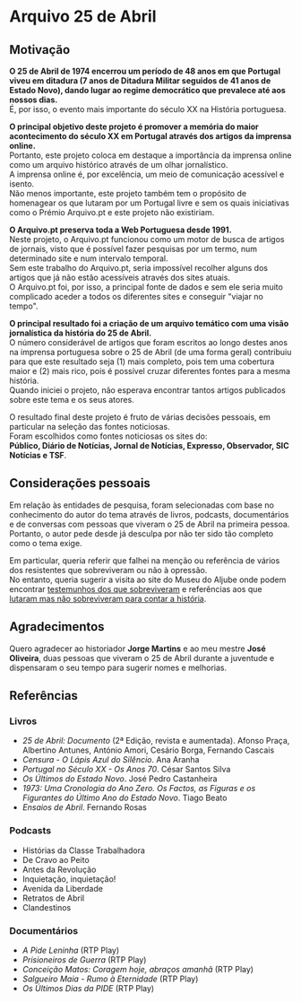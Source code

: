 # Arquivo 25 de Abril

## Motivação

**O 25 de Abril de 1974 encerrou um período de 48 anos em que Portugal viveu em ditadura (7 anos de Ditadura Militar seguidos de 41 anos de Estado Novo), dando lugar ao regime democrático que prevalece até aos nossos dias.**  
É, por isso, o evento mais importante do século XX na História portuguesa.

**O principal objetivo deste projeto é promover a memória do maior acontecimento do século XX em Portugal através dos artigos da imprensa online.**  
Portanto, este projeto coloca em destaque a importância da imprensa online como um arquivo histórico através de um olhar jornalístico.  
A imprensa online é, por excelência, um meio de comunicação acessível e isento.  
Não menos importante, este projeto também tem o propósito de homenagear os que lutaram por um Portugal livre e sem os quais iniciativas como o Prémio Arquivo.pt e este projeto não existiriam.

**O Arquivo.pt preserva toda a Web Portuguesa desde 1991.**  
Neste projeto, o Arquivo.pt funcionou como um motor de busca de artigos de jornais, visto que é possível fazer pesquisas por um termo, num determinado site e num intervalo temporal.  
Sem este trabalho do Arquivo.pt, seria impossível recolher alguns dos artigos que já não estão acessíveis através dos sites atuais.  
O Arquivo.pt foi, por isso, a principal fonte de dados e sem ele seria muito complicado aceder a todos os diferentes sites e conseguir "viajar no tempo".

**O principal resultado foi a criação de um arquivo temático com uma visão jornalística da história do 25 de Abril.**  
O número considerável de artigos que foram escritos ao longo destes anos na imprensa portuguesa sobre o 25 de Abril (de uma forma geral) contribuiu para que este resultado seja (1) mais completo, pois tem uma cobertura maior e (2) mais rico, pois é possível cruzar diferentes fontes para a mesma história.  
Quando iniciei o projeto, não esperava encontrar tantos artigos publicados sobre este tema e os seus atores.

O resultado final deste projeto é fruto de várias decisões pessoais, em particular na seleção das fontes noticiosas.  
Foram escolhidos como fontes noticiosas os sites do:  
**Público, Diário de Notícias, Jornal de Notícias, Expresso, Observador, SIC Notícias e TSF**.

## Considerações pessoais

Em relação às entidades de pesquisa, foram selecionadas com base no conhecimento do autor do tema através de livros, podcasts, documentários e de conversas com pessoas que viveram o 25 de Abril na primeira pessoa.  
Portanto, o autor pede desde já desculpa por não ter sido tão completo como o tema exige.

Em particular, queria referir que falhei na menção ou referência de vários dos resistentes que sobreviveram ou não à opressão.  
No entanto, queria sugerir a visita ao site do Museu do Aljube onde podem encontrar [testemunhos dos que sobreviveram](https://www.museudoaljube.pt/centro-de-documentacao/testemunhos/) e referências aos que [lutaram mas não sobreviveram para contar a história](https://www.museudoaljube.pt/centro-de-documentacao/biografias/).

## Agradecimentos

Quero agradecer ao historiador **Jorge Martins** e ao meu mestre **José Oliveira**, duas pessoas que viveram o 25 de Abril durante a juventude e dispensaram o seu tempo para sugerir nomes e melhorias.

## Referências

### Livros
- *25 de Abril: Documento* (2ª Edição, revista e aumentada). Afonso Praça, Albertino Antunes, António Amori, Cesário Borga, Fernando Cascais
- *Censura - O Lápis Azul do Silêncio*. Ana Aranha
- *Portugal no Século XX - Os Anos 70*. César Santos Silva
- *Os Últimos do Estado Novo*. José Pedro Castanheira
- *1973: Uma Cronologia do Ano Zero. Os Factos, as Figuras e os Figurantes do Último Ano do Estado Novo*. Tiago Beato
- *Ensaios de Abril*. Fernando Rosas

### Podcasts
- Histórias da Classe Trabalhadora
- De Cravo ao Peito
- Antes da Revolução
- Inquietação, inquietação!
- Avenida da Liberdade
- Retratos de Abril
- Clandestinos

### Documentários
- *A Pide Leninha* (RTP Play)
- *Prisioneiros de Guerra* (RTP Play)
- *Conceição Matos: Coragem hoje, abraços amanhã* (RTP Play)
- *Salgueiro Maia - Rumo à Eternidade* (RTP Play)
- *Os Últimos Dias da PIDE* (RTP Play)
